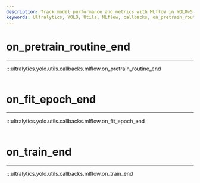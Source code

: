 ```yaml
---
description: Track model performance and metrics with MLflow in YOLOv5. Use callbacks like on_pretrain_routine_end or on_train_end to log information.
keywords: Ultralytics, YOLO, Utils, MLflow, callbacks, on_pretrain_routine_end, on_train_end, Tracking, Model Management, training
---
```


# on_pretrain_routine_end
---
:::ultralytics.yolo.utils.callbacks.mlflow.on_pretrain_routine_end
<br><br>

# on_fit_epoch_end
---
:::ultralytics.yolo.utils.callbacks.mlflow.on_fit_epoch_end
<br><br>

# on_train_end
---
:::ultralytics.yolo.utils.callbacks.mlflow.on_train_end
<br><br>
